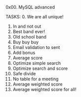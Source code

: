 0x00. MySQL advanced

TASKS:
0. We are all unique!
1. In and not out
2. Best band ever!
3. Old school band
4. Buy buy buy
5. Email validation to sent
6. Add bonus
7. Average score
8. Optimize simple search
9. Optimize search and score
10. Safe divide
11. No table for a meeting
12. Average weighted score
13. Average weighted score for all!
